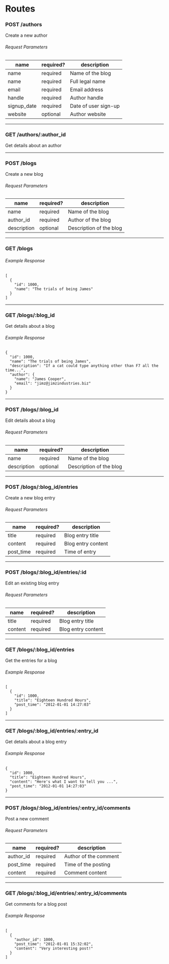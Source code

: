 # Routes

### POST /authors

Create a new author

###### Request Parameters

name | required? | description
-----|-----------|------------
name | required | Name of the blog
name | required | Full legal name
email | required | Email address
handle | required | Author handle
signup_date | required | Date of user sign-up
website | optional | Author website

***

### GET /authors/:author_id

Get details about an author

***

### POST /blogs

Create a new blog

###### Request Parameters

name | required? | description
-----|-----------|------------
name | required | Name of the blog
author_id | required | Author of the blog
description | optional | Description of the blog

***

### GET /blogs

###### Example Response
```
[
  {
    "id": 1000,
    "name": "The trials of being James"
  }
]
```

***

### GET /blogs/:blog_id

Get details about a blog

###### Example Response
```
{
  "id": 1000,
  "name": "The trials of being James",
  "description": "If a cat could type anything other than F7 all the time...",
  "author": {
    "name": "James Cooper",
    "email": "jimz@jimzindustries.biz"
  }
}
```

***

### POST /blogs/:blog_id

Edit details about a blog

###### Request Parameters

name | required? | description
-----|-----------|------------
name | required | Name of the blog
description | optional | Description of the blog


***

### POST /blogs/:blog_id/entries

Create a new blog entry

###### Request Parameters

name | required? | description
-----|-----------|------------
title | required | Blog entry title
content | required | Blog entry content
post_time | required | Time of entry

***

### POST /blogs/:blog_id/entries/:id

Edit an existing blog entry

###### Request Parameters

name | required? | description
-----|-----------|------------
title | required | Blog entry title
content | required | Blog entry content

***

### GET /blogs/:blog_id/entries

Get the entries for a blog

###### Example Response
```
[
  {
    "id": 1000,
    "title": "Eighteen Hundred Hours",
    "post_time": "2012-01-01 14:27:03"
  }
]
```

***

### GET /blogs/:blog_id/entries/:entry_id

Get details about a blog entry

###### Example Response
```
{
  "id": 1000,
  "title": "Eighteen Hundred Hours",
  "content": "Here's what I want to tell you ...",
  "post_time": "2012-01-01 14:27:03"
}
```

***

### POST /blogs/:blog_id/entries/:entry_id/comments

Post a new comment

###### Request Parameters

name | required? | description
-----|-----------|------------
author_id | required | Author of the comment
post_time | required | Time of the posting
content | required | Comment content

***

### GET /blogs/:blog_id/entries/:entry_id/comments

Get comments for a blog post

###### Example Response
```
[
  {
    "author_id": 1000,
    "post_time": "2012-01-01 15:32:02",
    "content": "Very interesting post!"
  }
]
```


